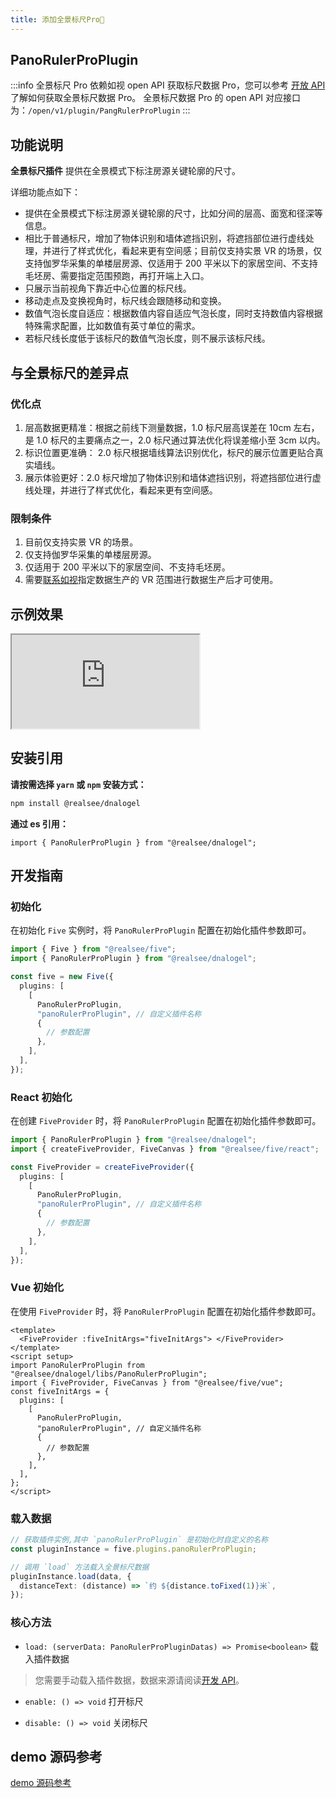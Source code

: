 ```yaml
---
title: 添加全景标尺Pro🌟️
---
```


## **PanoRulerProPlugin**

:::info
全景标尺 Pro 依赖如视 open API 获取标尺数据 Pro，您可以参考 [开放 API](https://open-platform.realsee.com/developer/open/api/#/) 了解如何获取全景标尺数据 Pro。
全景标尺数据 Pro 的 open API 对应接口为：`/open/v1/plugin/PangRulerProPlugin`
:::

## 功能说明

**全景标尺插件** 提供在全景模式下标注房源关键轮廓的尺寸。

详细功能点如下：

- 提供在全景模式下标注房源关键轮廓的尺寸，比如分间的层高、面宽和径深等信息。
- 相比于普通标尺，增加了物体识别和墙体遮挡识别，将遮挡部位进行虚线处理，并进行了样式优化，看起来更有空间感；目前仅支持实景 VR 的场景，仅支持伽罗华采集的单楼层房源、仅适用于 200 平米以下的家居空间、不支持毛坯房、需要指定范围预跑，再打开端上入口。
- 只展示当前视角下靠近中心位置的标尺线。
- 移动走点及变换视角时，标尺线会跟随移动和变换。
- 数值气泡长度自适应：根据数值内容自适应气泡长度，同时支持数值内容根据特殊需求配置，比如数值有英寸单位的需求。
- 若标尺线长度低于该标尺的数值气泡长度，则不展示该标尺线。

## 与全景标尺的差异点

### 优化点

1. 层高数据更精准：根据之前线下测量数据，1.0 标尺层高误差在 10cm 左右，是 1.0 标尺的主要痛点之一，2.0 标尺通过算法优化将误差缩小至 3cm 以内。
2. 标识位置更准确： 2.0 标尺根据墙线算法识别优化，标尺的展示位置更贴合真实墙线。
3. 展示体验更好：2.0 标尺增加了物体识别和墙体遮挡识别，将遮挡部位进行虚线处理，并进行了样式优化，看起来更有空间感。

### 限制条件

1. 目前仅支持实景 VR 的场景。
2. 仅支持伽罗华采集的单楼层房源。
3. 仅适用于 200 平米以下的家居空间、不支持毛坯房。
4. 需要[联系如视](https://home.realsee.com/developer/contact)指定数据生产的 VR 范围进行数据生产后才可使用。

## 示例效果

<div className="docs-vr-normal">
  <iframe className="docs-vr-iframe" src="https://realsee.js.org/dnalogel/src/PanoRulerProPlugin/index.html"></iframe>
</div>

## 安装引用

**请按需选择 `yarn` 或 `npm` 安装方式：**

```bash npm2yarn
npm install @realsee/dnalogel
```

**通过 es 引用：**

```tsx
import { PanoRulerProPlugin } from "@realsee/dnalogel";
```

## 开发指南

### 初始化

在初始化 `Five` 实例时，将 `PanoRulerProPlugin` 配置在初始化插件参数即可。

```ts
import { Five } from "@realsee/five";
import { PanoRulerProPlugin } from "@realsee/dnalogel";

const five = new Five({
  plugins: [
    [
      PanoRulerProPlugin,
      "panoRulerProPlugin", // 自定义插件名称
      {
        // 参数配置
      },
    ],
  ],
});
```

### React 初始化

在创建 `FiveProvider` 时，将 `PanoRulerProPlugin` 配置在初始化插件参数即可。

```ts
import { PanoRulerProPlugin } from "@realsee/dnalogel";
import { createFiveProvider, FiveCanvas } from "@realsee/five/react";

const FiveProvider = createFiveProvider({
  plugins: [
    [
      PanoRulerProPlugin,
      "panoRulerProPlugin", // 自定义插件名称
      {
        // 参数配置
      },
    ],
  ],
});
```

### Vue 初始化

在使用 `FiveProvider` 时，将 `PanoRulerProPlugin` 配置在初始化插件参数即可。

```vue
<template>
  <FiveProvider :fiveInitArgs="fiveInitArgs"> </FiveProvider>
</template>
<script setup>
import PanoRulerProPlugin from "@realsee/dnalogel/libs/PanoRulerProPlugin";
import { FiveProvider, FiveCanvas } from "@realsee/five/vue";
const fiveInitArgs = {
  plugins: [
    [
      PanoRulerProPlugin,
      "panoRulerProPlugin", // 自定义插件名称
      {
        // 参数配置
      },
    ],
  ],
};
</script>
```

### 载入数据

```ts
// 获取插件实例,其中 `panoRulerProPlugin` 是初始化时自定义的名称
const pluginInstance = five.plugins.panoRulerProPlugin;

// 调用 `load` 方法载入全景标尺数据
pluginInstance.load(data, {
  distanceText: (distance) => `约 ${distance.toFixed(1)}米`,
});
```

### 核心方法

- `load: (serverData: PanoRulerProPluginDatas) => Promise<boolean>` 载入插件数据

> 您需要手动载入插件数据，数据来源请阅读[开发 API](https://open-platform.realsee.com/developer/open/api/#/)。

- `enable: () => void` 打开标尺

- `disable: () => void` 关闭标尺

## demo 源码参考

[demo 源码参考](https://github.com/realsee-developer/dnalogel/tree/main/examples/src)

